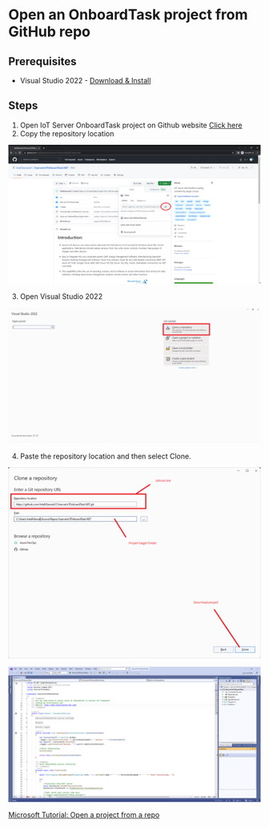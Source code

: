 # Open an OnboardTask project from GitHub repo

## Prerequisites

- Visual Studio 2022 - [Download & Install](https://visualstudio.microsoft.com/downloads/)

## Steps

1) Open IoT Server OnboardTask project on Github website [Click here](https://github.com/IntelliSenseIoT/XserverIoTOnboardTask.NET)
2) Copy the repository location

![](images/GitHub.png)

3) Open Visual Studio 2022

![](images/VS2022_Clone.png)

4) Paste the repository location and then select Clone.

![](images/VS2022_1.png)

![](images/VS2022_Code.png)

[Microsoft Tutorial: Open a project from a repo](https://learn.microsoft.com/en-us/visualstudio/get-started/tutorial-open-project-from-repo?view=vs-2022&tabs=vs168later)
